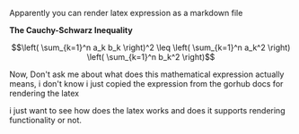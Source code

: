 Apparently you can render latex expression as a markdown file 


**The Cauchy-Schwarz Inequality** 

$$\left( \sum_{k=1}^n a_k b_k \right)^2 \leq \left( \sum_{k=1}^n a_k^2 \right) \left( \sum_{k=1}^n b_k^2 \right)$$


Now, Don't ask me about what does this mathematical expression actually means, i don't know i just copied the expression from the gorhub docs for rendering the latex

i just want to see how does the latex works and does it supports rendering functionality or not.
